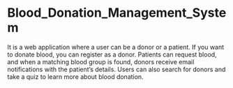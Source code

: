 # Blood_Donation_Management_System
It is a web application where a user can be a donor or a patient. If you want to donate blood, you can register as a donor. Patients can request blood, and when a matching blood group is found, donors receive email notifications with the patient’s details. Users can also search for donors and take a quiz to learn more about blood donation.
